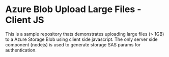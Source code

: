 # Azure Blob Upload Large Files - Client JS

This is a sample repository thats demonstrates uploading large files (> 1GB) to a Azure Storage Blob using client side javascript. The only server side component (nodejs) is used to generate storage SAS params for authentication.